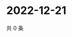 # 2022-12-21

共 0 条

<!-- BEGIN WEIBO -->
<!-- 最后更新时间 Wed Dec 21 2022 15:12:45 GMT+0800 (China Standard Time) -->

<!-- END WEIBO -->
